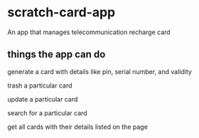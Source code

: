 # scratch-card-app


An app that manages telecommunication recharge card

## things the app can do

generate a card with details like pin, serial number, and validity

trash a particular card

update a particular card

search for a particular card

get all cards with their details listed on the page

